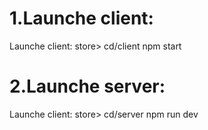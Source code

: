 # 1.Launche client:
Launche client: store> cd/client npm start
# 2.Launche server: 
 Launche client: store> cd/server npm run dev
